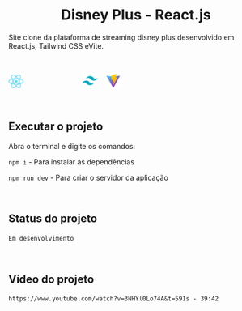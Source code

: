 <h1 align="center">Disney Plus - React.js </h1>

Site clone da plataforma de streaming disney plus desenvolvido em React.js, Tailwind CSS eVite. 

<br>

<img src="src/assets/Images/react.png" alt="logo do react" style="width: 30px; display: inline-block; margin-right: 100px;"> &nbsp;&nbsp; <img src="src/assets/Images/tailwindcss.png" alt="logo do tailwindcss" style="width: 30px; display: inline-block;"> &nbsp;&nbsp; <img src="src/assets/Images/vite.png" alt="logo do tailwindcss" style="width: 30px; display: inline-block;">

<br>

## Executar o projeto

Abra o terminal e digite os comandos:

<code>npm i</code> - Para instalar as dependências

<code>npm run dev</code> - Para criar o servidor da aplicação 

<br>

## Status do projeto

```Markdown
Em desenvolvimento
```

<br>

## Vídeo do projeto

```Markdown
https://www.youtube.com/watch?v=3NHYl0Lo74A&t=591s - 39:42
```
